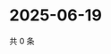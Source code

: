 # 2025-06-19

共 0 条

<!-- BEGIN ZHIHUQUESTIONS -->
<!-- 最后更新时间 Thu Jun 19 2025 07:11:17 GMT+0800 (China Standard Time) -->

<!-- END ZHIHUQUESTIONS -->
